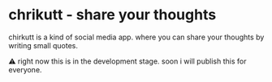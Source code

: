 # chrikutt - share your thoughts

chirkutt is a kind of social media app. where you can share your thoughts by writing small quotes.

:warning: right now this is in the development stage. soon i will publish this for everyone.
